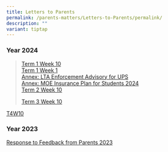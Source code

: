 ```yaml
---
title: Letters to Parents
permalink: /parents-matters/Letters-to-Parents/permalink/
description: ""
variant: tiptap
---
```

<h3><strong>Year 2024</strong></h3>
<blockquote>
<p><a href="/files/Parents Matter/2024/Letter_to_Parents__T1_W10__5_Mar_24.pdf" rel="noopener noreferrer nofollow" target="_blank">Term 1 Week 10</a> 
<br><a href="/files/Parents Matter/2024/Letter_to_Parents_2024__Start_of_Year_.pdf" rel="noopener noreferrer nofollow" target="_blank">Term 1 Week 1 </a>
<br><a href="/files/Parents Matter/2024/13a__LTA_Enforcement_Advisory_for_UPS.pdf" rel="noopener noreferrer nofollow" target="_blank">Annex: LTA Enforcement Advisory for UPS</a> 
<br><a href="/files/Parents Matter/2024/15__MOE_Insurance_Plan_for_Students_2024.pdf" rel="noopener noreferrer nofollow" target="_blank">Annex: MOE Insurance Plan for Students 2024</a>
<br><a href="/files/Letter_to_Parents__T2_W10__20_May_24.pdf" rel="noopener noreferrer nofollow" target="_blank">Term 2 Week 10</a>
</p>
<p><a href="/files/Letter_to_Parents__T3_W10_.pdf" rel="noopener noreferrer nofollow" target="_blank">Term 3 Week 10</a>
</p>
</blockquote>
<p><a href="/files/Parents Matter/2023/Letters to Parents/Letter_to_Parents__End_of_Term_4__10_Nov_23.pdf" rel="noopener noreferrer nofollow" target="_blank">T4W10</a>
</p>
<h3><strong>Year 2023</strong></h3>
<p><a href="/files/Parents%20Matter/2023/Letters%20to%20Parents/response%20to%20feedback%20from%20parents%202023.pdf" rel="noopener noreferrer nofollow" target="_blank">Response to Feedback from Parents 2023</a>
</p>